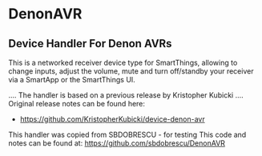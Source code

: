 # DenonAVR
## Device Handler For Denon AVRs

This is a networked receiver device type for SmartThings, allowing to change inputs, adjust the volume, mute and turn off/standby your receiver via a SmartApp or the SmartThings UI.

.... The handler is based on a previous release by Kristopher Kubicki
.... Original release notes can be found here: 
* https://github.com/KristopherKubicki/device-denon-avr
 
This handler was copied from SBDOBRESCU - for testing
This code and notes can be found at:
https://github.com/sbdobrescu/DenonAVR
